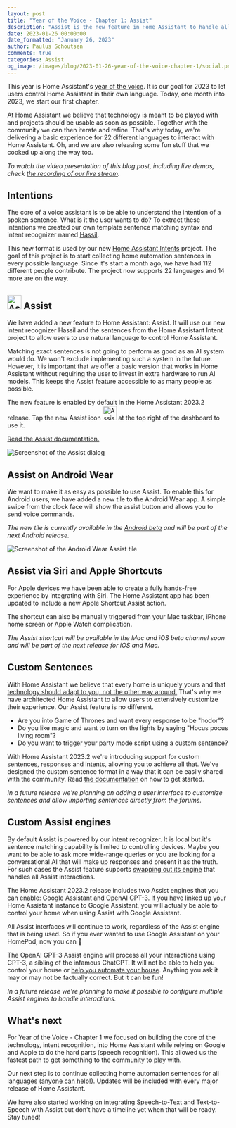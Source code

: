 ```yaml
---
layout: post
title: "Year of the Voice - Chapter 1: Assist"
description: "Assist is the new feature in Home Assistant to handle all your conversations."
date: 2023-01-26 00:00:00
date_formatted: "January 26, 2023"
author: Paulus Schoutsen
comments: true
categories: Assist
og_image: /images/blog/2023-01-26-year-of-the-voice-chapter-1/social.png
---
```


This year is Home Assistant's [year of the voice](https://www.home-assistant.io/blog/2022/12/20/year-of-voice/). It is our goal for 2023 to let users control Home Assistant in their own language. Today, one month into 2023, we start our first chapter.

At Home Assistant we believe that technology is meant to be played with and projects should be usable as soon as possible. Together with the community we can then iterate and refine. That's why today, we're delivering a basic experience for 22 different languages to interact with Home Assistant. Oh, and we are also releasing some fun stuff that we cooked up along the way too.

_To watch the video presentation of this blog post, including live demos, check [the recording of our live stream](https://www.youtube.com/live/ixgNT3RETPg)._

## Intentions

The core of a voice assistant is to be able to understand the intention of a spoken sentence. What is it the user wants to do? To extract these intentions we created our own template sentence matching syntax and intent recognizer named [Hassil](https://github.com/home-assistant/hassil).

This new format is used by our new [Home Assistant Intents](https://github.com/home-assistant/intents) project. The goal of this project is to start collecting home automation sentences in every possible language. Since it's start a month ago, we have had 112 different people contribute. The project now supports 22 languages and 14 more are on the way.

## <img src='/images/assist/assist-icon.svg' alt='Assist icon' style='height: 32px' class='no-shadow'> Assist

We have added a new feature to Home Assistant: Assist. It will use our new intent recognizer Hassil and the sentences from the Home Assistant Intent project to allow users to use natural language to control Home Assistant.

<!--more-->

Matching exact sentences is not going to perform as good as an AI system would do. We won't exclude implementing such a system in the future. However, it is important that we offer a basic version that works in Home Assistant without requiring the user to invest in extra hardware to run AI models. This keeps the Assist feature accessible to as many people as possible.

The new feature is enabled by default in the Home Assistant 2023.2 release. Tap the new Assist icon <img src='/images/assist/assist-icon.svg' alt='Assist icon' style='height: 32px' class='no-shadow'> at the top right of the dashboard to use it.

[Read the Assist documentation.](/docs/assist/)

<img src="/images/blog/2023-01-26-year-of-the-voice-chapter-1/assist-dialog.png" alt="Screenshot of the Assist dialog" class='no-shadow' />

## Assist on Android Wear

We want to make it as easy as possible to use Assist. To enable this for Android users, we have added a new tile to the Android Wear app. A simple swipe from the clock face will show the assist button and allows you to send voice commands.

_The new tile is currently available in the [Android beta](https://play.google.com/apps/testing/io.homeassistant.companion.android) and will be part of the next Android release._

<img src="/images/assist/android_watch.png" alt="Screenshot of the Android Wear Assist tile" class="no-shadow" />

## Assist via Siri and Apple Shortcuts

For Apple devices we have been able to create a fully hands-free experience by integrating with Siri. The Home Assistant app has been updated to include a new Apple Shortcut Assist action.

The shortcut can also be manually triggered from your Mac taskbar, iPhone home screen or Apple Watch complication.

_The Assist shortcut will be available in the Mac and iOS beta channel soon and will be part of the next release for iOS and Mac._

<lite-youtube videoid="sQ7X7jz1SrA" videotitle="Assist on Apple HomePod"></lite-youtube>

## Custom Sentences

With Home Assistant we believe that every home is uniquely yours and that [technology should adapt to you, not the other way around.](https://www.home-assistant.io/blog/2016/01/19/perfect-home-automation/) That's why we have architected Home Assistant to allow users to extensively customize their experience. Our Assist feature is no different.

- Are you into Game of Thrones and want every response to be "hodor"?
- Do you like magic and want to turn on the lights by saying "Hocus pocus living room"?
- Do you want to trigger your party mode script using a custom sentence?

With Home Assistant 2023.2 we're introducing support for custom sentences, responses and intents, allowing you to achieve all that. We've designed the custom sentence format in a way that it can be easily shared with the community.
Read [the documentation](/docs/assist/custom_sentences) on how to get started.

_In a future release we're planning on adding a user interface to customize sentences and allow importing sentences directly from the forums._

## Custom Assist engines

By default Assist is powered by our intent recognizer. It is local but it's sentence matching capability is limited to controlling devices. Maybe you want to be able to ask more wide-range queries or you are looking for a conversational AI that will make up responses and present it as the truth. For such cases the Assist feature supports [swapping out its engine](https://developers.home-assistant.io/docs/core/conversation/custom_agent) that handles all Assist interactions.

The Home Assistant 2023.2 release includes two Assist engines that you can enable: Google Assistant and OpenAI GPT-3. If you have linked up your Home Assistant instance to Google Assistant, you will actually be able to control your home when using Assist with Google Assistant.

All Assist interfaces will continue to work, regardless of the Assist engine that is being used. So if you ever wanted to use Google Assistant on your HomePod, now you can 🤭

<lite-youtube videoid="orgTMVy0TrI" videotitle="Google Assistant on Apple HomePod"></lite-youtube>

The OpenAI GPT-3 Assist engine will process all your interactions using GPT-3, a sibling of the infamous ChatGPT. It will not be able to help you control your house or [help you automate your house](/blog/2023/01/23/help-others-leave-ai-at-the-dor/). Anything you ask it may or may not be factually correct. But it can be fun!

_In a future release we're planning to make it possible to configure multiple Assist engines to handle interactions._

## What's next

For Year of the Voice - Chapter 1 we focused on building the core of the technology, intent recognition, into Home Assistant while relying on Google and Apple to do the hard parts (speech recognition). This allowed us the fastest path to get something to the community to play with.

Our next step is to continue collecting home automation sentences for all languages ([anyone can help!](https://developers.home-assistant.io/docs/voice/intent-recognition/)). Updates will be included with every major release of Home Assistant.

We have also started working on integrating Speech-to-Text and Text-to-Speech with Assist but don't have a timeline yet when that will be ready. Stay tuned!
